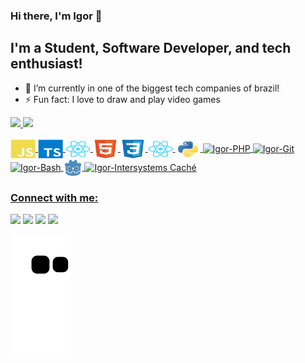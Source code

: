 ### Hi there, I'm Igor 👋


## I'm a Student, Software Developer, and tech enthusiast!
- 🔭 I’m currently in one of the biggest tech companies of brazil!
- ⚡ Fun fact: I love to draw and play video games

<div>
  <a href="https://github.com/IgorBayerl">
  <img height="180em" src="https://github-readme-stats.vercel.app/api?username=IgorBayerl&show_icons=true&theme=dracula&include_all_commits=true&count_private=true"/>
  <img height="180em" src="https://github-readme-stats.vercel.app/api/top-langs/?username=IgorBayerl&layout=compact&langs_count=7&theme=dracula"/>
</div>
  
 <div style="display: inline_block"><br>
  <img align="center" alt="Igor-Js" height="30" width="40" src="https://raw.githubusercontent.com/devicons/devicon/master/icons/javascript/javascript-plain.svg">
  <img align="center" alt="Igor-Ts" height="30" width="40" src="https://raw.githubusercontent.com/devicons/devicon/master/icons/typescript/typescript-plain.svg">
  <img align="center" alt="Igor-React" height="30" width="40" src="https://raw.githubusercontent.com/devicons/devicon/master/icons/react/react-original.svg">
  <img align="center" alt="Igor-HTML" height="30" width="40" src="https://raw.githubusercontent.com/devicons/devicon/master/icons/html5/html5-original.svg">
  <img align="center" alt="Igor-CSS" height="30" width="40" src="https://raw.githubusercontent.com/devicons/devicon/master/icons/css3/css3-original.svg">
  <img align="center" alt="Igor-React-Native" height="30" width="40" src="https://raw.githubusercontent.com/devicons/devicon/master/icons/react/react-original.svg">
  <img align="center" alt="Igor-Python" height="30" width="40" src="https://raw.githubusercontent.com/devicons/devicon/master/icons/python/python-original.svg">
  <img align="center" alt="Igor-PHP" height="30" width="40" src="https://raw.githubusercontent.com/jmnote/z-icons/master/svg/php.svg">
  <img align="center" alt="Igor-Git" height="30" width="40" src="https://raw.githubusercontent.com/jmnote/z-icons/master/svg/git.svg">
  <img align="center" alt="Igor-Bash" height="30" width="40" src="https://raw.githubusercontent.com/jmnote/z-icons/master/svg/bash.svg">
  <img align="center" alt="Igor-Godot" height="30" width="30" src="https://raw.githubusercontent.com/godotengine/godot/3a48474c49faff6fd12f7875a841fa7872d56f9e/icon.svg">
  <img align="center" alt="Igor-Intersystems Caché" height="30" width="120" src="https://pt.community.intersystems.com/sites/default/files/inline/images/cache_logo.png">
   	
</div>
  

### Connect with me:
 <div> 
  <a href="https://www.youtube.com/channel/UC9MalIBzNg6C7Dy1VeT8ksQ?view_as=subscriber" target="_blank"><img src="https://img.shields.io/badge/YouTube-FF0000?style=for-the-badge&logo=youtube&logoColor=white" target="_blank"></a>
  <a href="https://instagram.com/igorbayerl" target="_blank"><img src="https://img.shields.io/badge/-Instagram-%23E4405F?style=for-the-badge&logo=instagram&logoColor=white" target="_blank"></a>
  <a href = "mailto:bayerl.igor@gmail.com"><img src="https://img.shields.io/badge/-Gmail-%23333?style=for-the-badge&logo=gmail&logoColor=white" target="_blank"></a>
  <a href="https://www.linkedin.com/in/igorbayerl/" target="_blank"><img src="https://img.shields.io/badge/-LinkedIn-%230077B5?style=for-the-badge&logo=linkedin&logoColor=white" target="_blank"></a> 
 
  ![Snake animation](https://github.com/IgorBayerl/IgorBayerl/blob/output/github-contribution-grid-snake.svg)
 
</div>

